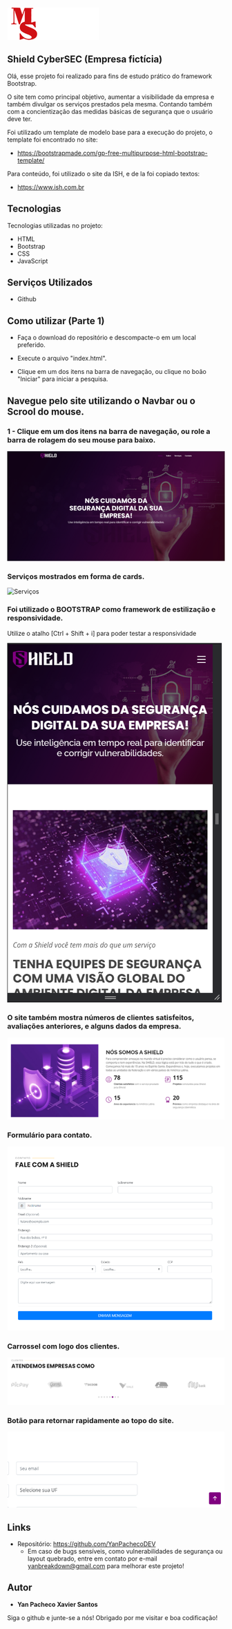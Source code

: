 
![Logo do projeto](https://github.com/YanPachecoDEV/projeto-MS-CODE/blob/master/assets/public/readme/mscode.png)


## Shield CyberSEC (Empresa fictícia)

Olá, esse projeto foi realizado para fins de estudo prático do framework Bootstrap.

O site tem como principal objetivo, aumentar a visibilidade da empresa e também divulgar os serviços prestados pela mesma. Contando também com a concientização das medidas básicas de segurança que o usuário deve ter.

Foi utilizado um template de modelo base para a execução do projeto, o template foi encontrado no site: 
* https://bootstrapmade.com/gp-free-multipurpose-html-bootstrap-template/

Para conteúdo, foi utilizado o site da ISH, e de la foi copiado textos:
* https://www.ish.com.br

## Tecnologias 

Tecnologias utilizadas no projeto:

* HTML
* Bootstrap
* CSS
* JavaScript

## Serviços Utilizados

* Github


## Como utilizar (Parte 1)


* Faça o download do repositório e descompacte-o em um local preferido.
  
* Execute o arquivo "index.html".
   
* Clique em um dos itens na barra de navegação, ou clique no boão "Iniciar" para iniciar a pesquisa.


## Navegue pelo site utilizando o Navbar ou o Scrool do mouse.

### 1 - Clique em um dos itens na barra de navegação, ou role a barra de rolagem do seu mouse para baixo.

![Inicio](https://github.com/YanPachecoDEV/MSCode-ShieldCyberSEC/blob/main/assets/readmeIMG/heroSection.png)

### Serviços mostrados em forma de cards.

![Serviços](https://github.com/YanPachecoDEV/MSCode-ShieldCyberSEC/blob/main/assets/readmeIMG/SectionServi%C3%A7osCards.png)


###  Foi utilizado o BOOTSTRAP como framework de estilização e responsividade.
Utilize o atalho [Ctrl + Shift + i] para poder testar a responsividade

![Responsividade](https://github.com/YanPachecoDEV/MSCode-ShieldCyberSEC/blob/main/assets/readmeIMG/responsividade.png)

### O site também mostra números de clientes satisfeitos, avaliações anteriores, e alguns dados da empresa.

![Estatisticas](https://github.com/YanPachecoDEV/MSCode-ShieldCyberSEC/blob/main/assets/readmeIMG/estatisticasDAempresa.png)

### Formulário para contato.

![FormContato](https://github.com/YanPachecoDEV/MSCode-ShieldCyberSEC/blob/main/assets/readmeIMG/formContatoupdate.png)

### Carrossel com logo dos clientes.

![Clientes](https://github.com/YanPachecoDEV/MSCode-ShieldCyberSEC/blob/main/assets/readmeIMG/carrosselClientes.png)

###  Botão para retornar rapidamente ao topo do site.

![BacktoTOP](https://github.com/YanPachecoDEV/MSCode-ShieldCyberSEC/blob/main/assets/readmeIMG/btnBackToTop.png)


## Links
  - Repositório: https://github.com/YanPachecoDEV
    - Em caso de bugs sensíveis, como vulnerabilidades de segurança ou layout quebrado, entre em contato
      por e-mail yanbreakdown@gmail.com para melhorar este projeto!

   ## Autor

  * **Yan Pacheco Xavier Santos** 

  Siga o github e junte-se a nós!
  Obrigado por me visitar e boa codificação!
